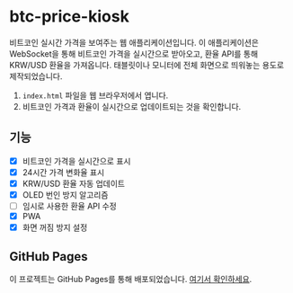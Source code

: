 # btc-price-kiosk

비트코인 실시간 가격을 보여주는 웹 애플리케이션입니다. 이 애플리케이션은 WebSocket을 통해 비트코인 가격을 실시간으로 받아오고, 환율 API를 통해 KRW/USD 환율을 가져옵니다. 태블릿이나 모니터에 전체 화면으로 띄워놓는 용도로 제작되었습니다.

1. `index.html` 파일을 웹 브라우저에서 엽니다.
2. 비트코인 가격과 환율이 실시간으로 업데이트되는 것을 확인합니다.

## 기능

- [x] 비트코인 가격을 실시간으로 표시
- [x] 24시간 가격 변화율 표시
- [x] KRW/USD 환율 자동 업데이트
- [x] OLED 번인 방지 알고리즘
- [ ] 임시로 사용한 환율 API 수정
- [x] PWA
- [x] 화면 꺼짐 방지 설정

## GitHub Pages

이 프로젝트는 GitHub Pages를 통해 배포되었습니다. [여기서 확인하세요](https://2jiho.github.io/btc-price-kiosk).
